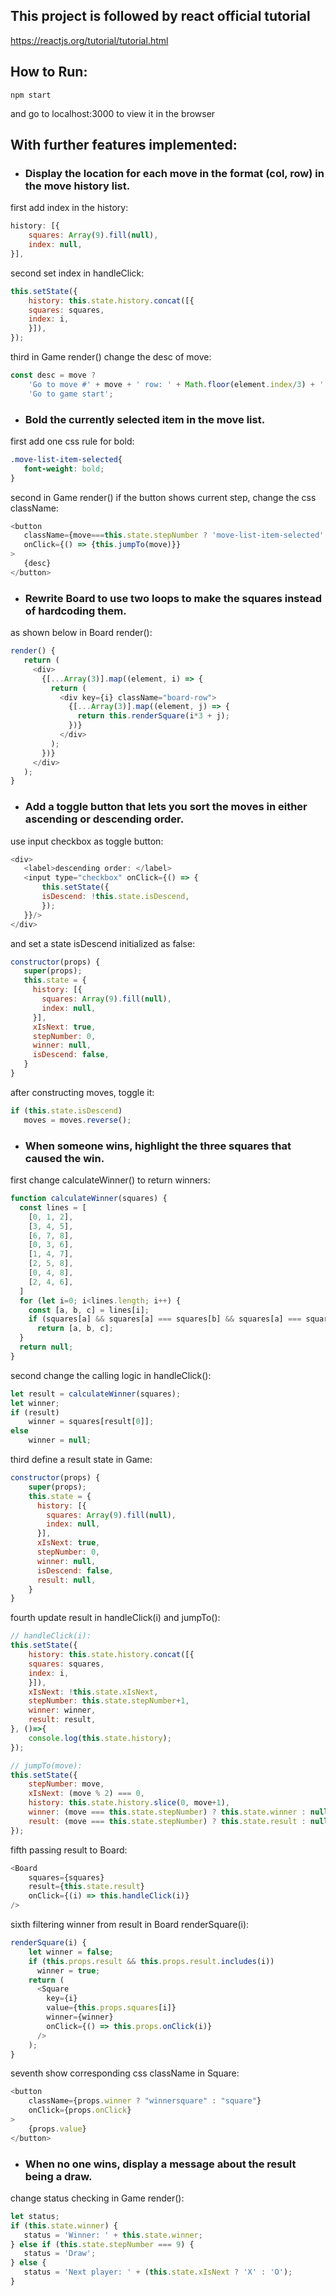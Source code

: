 ## This project is followed by react official tutorial
https://reactjs.org/tutorial/tutorial.html

## How to Run:
```
npm start
```

and go to localhost:3000 to view it in the browser

## With further features implemented:

 - ### Display the location for each move in the format (col, row) in the move history list.
first add index in the history:
```javascript
history: [{
    squares: Array(9).fill(null),
    index: null,
}],
```

second set index in handleClick:
```javascript
this.setState({
    history: this.state.history.concat([{
    squares: squares,
    index: i,
    }]),
});
```

third in Game render() change the desc of move:
```javascript
const desc = move ?
    'Go to move #' + move + ' row: ' + Math.floor(element.index/3) + ' col: ' + (element.index%3):
    'Go to game start';
```


 - ### Bold the currently selected item in the move list.
 first add one css rule for bold:
 ```css
 .move-list-item-selected{
    font-weight: bold;
}
 ```

 second in Game render() if the button shows current step, change the css className:
 ```javascript
 <button 
    className={move===this.state.stepNumber ? 'move-list-item-selected': ''}
    onClick={() => {this.jumpTo(move)}}
>
    {desc}
</button>
 ```


 - ### Rewrite Board to use two loops to make the squares instead of hardcoding them.
 as shown below in Board render():
 ```javascript
render() {
    return (
      <div>
        {[...Array(3)].map((element, i) => {
          return (
            <div key={i} className="board-row">
              {[...Array(3)].map((element, j) => {
                return this.renderSquare(i*3 + j);
              })}
            </div>
          );
        })}
      </div>
    );
}
 ```


 - ### Add a toggle button that lets you sort the moves in either ascending or descending order.
 use input checkbox as toggle button:
 ```javascript
 <div>
    <label>descending order: </label>
    <input type="checkbox" onClick={() => {
        this.setState({
        isDescend: !this.state.isDescend,
        });
    }}/>
</div>
 ``` 

 and set a state isDescend initialized as false:
 ```javascript
 constructor(props) {
    super(props);
    this.state = {
      history: [{
        squares: Array(9).fill(null),
        index: null,
      }],
      xIsNext: true,
      stepNumber: 0,
      winner: null,
      isDescend: false,
    }
}
 ```

 after constructing moves, toggle it:
 ```javascript
if (this.state.isDescend)
    moves = moves.reverse();
 ```


  - ### When someone wins, highlight the three squares that caused the win.
first change calculateWinner() to return winners:
```javascript
function calculateWinner(squares) {
  const lines = [
    [0, 1, 2],
    [3, 4, 5],
    [6, 7, 8],
    [0, 3, 6],
    [1, 4, 7],
    [2, 5, 8],
    [0, 4, 8],
    [2, 4, 6],
  ]
  for (let i=0; i<lines.length; i++) {
    const [a, b, c] = lines[i];
    if (squares[a] && squares[a] === squares[b] && squares[a] === squares[c])
      return [a, b, c];
  }
  return null;
}
```

second change the calling logic in handleClick():
```javascript
let result = calculateWinner(squares);
let winner;
if (result)
    winner = squares[result[0]];
else
    winner = null;
```

third define a result state in Game:
```javascript
constructor(props) {
    super(props);
    this.state = {
      history: [{
        squares: Array(9).fill(null),
        index: null,
      }],
      xIsNext: true,
      stepNumber: 0,
      winner: null,
      isDescend: false,
      result: null,
    }
}
```

fourth update result in handleClick(i) and jumpTo():
```javascript
// handleClick(i): 
this.setState({
    history: this.state.history.concat([{
    squares: squares,
    index: i,
    }]),
    xIsNext: !this.state.xIsNext,
    stepNumber: this.state.stepNumber+1,
    winner: winner,
    result: result,
}, ()=>{
    console.log(this.state.history);
});

// jumpTo(move):
this.setState({
    stepNumber: move,
    xIsNext: (move % 2) === 0,
    history: this.state.history.slice(0, move+1),
    winner: (move === this.state.stepNumber) ? this.state.winner : null,
    result: (move === this.state.stepNumber) ? this.state.result : null,
});
```

fifth passing result to Board:
```javascript
<Board 
    squares={squares} 
    result={this.state.result}
    onClick={(i) => this.handleClick(i)}
/>
```

sixth filtering winner from result in Board renderSquare(i):
```javascript
renderSquare(i) {
    let winner = false;
    if (this.props.result && this.props.result.includes(i))
      winner = true;
    return (
      <Square
        key={i}
        value={this.props.squares[i]} 
        winner={winner}
        onClick={() => this.props.onClick(i)} 
      />
    );
}
```

seventh show corresponding css className in Square:
```javascript
<button 
    className={props.winner ? "winnersquare" : "square"} 
    onClick={props.onClick}
>
    {props.value}
</button>
```


 - ### When no one wins, display a message about the result being a draw.
 change status checking in Game render():
 ```javascript
let status;
if (this.state.winner) {
    status = 'Winner: ' + this.state.winner;
} else if (this.state.stepNumber === 9) {
    status = 'Draw';
} else {
    status = 'Next player: ' + (this.state.xIsNext ? 'X' : 'O');
}
 ```
